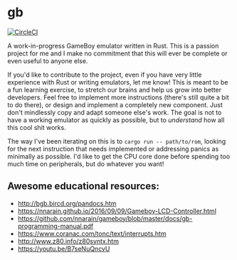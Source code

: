 # gb

[![CircleCI](https://circleci.com/gh/scjudd/gb.svg?style=svg)](https://circleci.com/gh/scjudd/gb)

A work-in-progress GameBoy emulator written in Rust. This is a passion project for me and I make no commitment that this will ever be complete or even useful to anyone else.

If you'd like to contribute to the project, even if you have very little experience with Rust or writing emulators, let me know! This is meant to be a fun learning exercise, to stretch our brains and help us grow into better developers. Feel free to implement more instructions (there's still quite a bit to do there), or design and implement a completely new component. Just don't mindlessly copy and adapt someone else's work. The goal is not to have a working emulator as quickly as possible, but to _understand_ how all this cool shit works.

The way I've been iterating on this is to `cargo run -- path/to/rom`, looking for the next instruction that needs implemented or addressing panics as minimally as possible. I'd like to get the CPU core done before spending too much time on peripherals, but do whatever you want!

## Awesome educational resources:

* http://bgb.bircd.org/pandocs.htm
* https://nnarain.github.io/2016/09/09/Gameboy-LCD-Controller.html
* https://github.com/nnarain/gameboy/blob/master/docs/gb-programming-manual.pdf
* https://www.coranac.com/tonc/text/interrupts.htm
* http://www.z80.info/z80syntx.htm
* https://youtu.be/B7seNuQncvU
